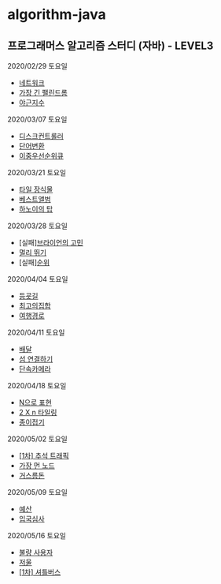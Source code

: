 # algorithm-java
## 프로그래머스 알고리즘 스터디 (자바) - LEVEL3

2020/02/29 토요일
- [네트워크](https://programmers.co.kr/learn/courses/30/lessons/43162)
- [가장 긴 팰린드롬](https://programmers.co.kr/learn/courses/30/lessons/12904)
- [야근지수](https://programmers.co.kr/learn/courses/30/lessons/12927)

2020/03/07 토요일
- [디스크컨트롤러](https://programmers.co.kr/learn/courses/30/lessons/42627)
- [단어변환](https://programmers.co.kr/learn/courses/30/lessons/43163)
- [이중우선순위큐](https://programmers.co.kr/learn/courses/30/lessons/42628)

2020/03/21 토요일
- [타일 장식물](https://programmers.co.kr/learn/courses/30/lessons/43104)
- [베스트앨범](https://programmers.co.kr/learn/courses/30/lessons/42579)
- [하노이의 탑](https://programmers.co.kr/learn/courses/30/lessons/12946)

2020/03/28 토요일
- [실패][브라이언의 고민](https://programmers.co.kr/learn/courses/30/lessons/1830)
- [멀리 뛰기](https://programmers.co.kr/learn/courses/30/lessons/12914)
- [실패][순위](https://programmers.co.kr/learn/courses/30/lessons/49191)

2020/04/04 토요일
- [등굣길](https://programmers.co.kr/learn/courses/30/lessons/42898)
- [최고의집합](https://programmers.co.kr/learn/courses/30/lessons/12938)
- [여행경로](https://programmers.co.kr/learn/courses/30/lessons/43164)

2020/04/11 토요일
- [배달](https://programmers.co.kr/learn/courses/30/lessons/12978)
- [섬 연결하기](https://programmers.co.kr/learn/courses/30/lessons/42861)
- [단속카메라](https://programmers.co.kr/learn/courses/30/lessons/42884)

2020/04/18 토요일
- [N으로 표현](https://programmers.co.kr/learn/courses/30/lessons/42895)
- [2 X n 타일링](https://programmers.co.kr/learn/courses/30/lessons/12900)
- [종이접기](https://programmers.co.kr/learn/courses/30/lessons/62049)

2020/05/02 토요일
- [[1차] 추석 트래픽](https://programmers.co.kr/learn/courses/30/lessons/17676)
- [가장 먼 노드](https://programmers.co.kr/learn/courses/30/lessons/49189)
- [거스름돈](https://programmers.co.kr/learn/courses/30/lessons/12907)

2020/05/09 토요일
- [예산](https://programmers.co.kr/learn/courses/30/lessons/43237)
- [입국심사](https://programmers.co.kr/learn/courses/30/lessons/43238)

2020/05/16 토요일
- [불량 사용자](https://programmers.co.kr/learn/courses/30/lessons/64064)
- [저울](https://programmers.co.kr/learn/courses/30/lessons/42886)
- [[1차] 셔틀버스](https://programmers.co.kr/learn/courses/30/lessons/17678)
